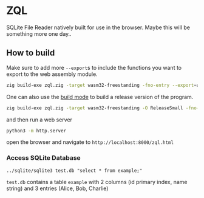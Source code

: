 # ZQL

SQLite File Reader natively built for use in the browser. Maybe this will be something more one day..

## How to build
Make sure to add more `--export`s to include the functions you want to export to the web assembly module.

```bash
zig build-exe zql.zig -target wasm32-freestanding -fno-entry --export=add --export=malloc --export=parse_buffer
```

One can also use the [build mode](https://ziglang.org/documentation/master/#Build-Mode) to build a release version of the program.

```bash
zig build-exe zql.zig -target wasm32-freestanding -O ReleaseSmall -fno-entry --export=add --export=parse_buffer
```

and then run a web server

```bash
python3 -m http.server
```

open the browser and navigate to `http://localhost:8000/zql.html`

### Access SQLite Database

`../sqlite/sqlite3 test.db "select * from example;"`

`test.db` contains a table `example` with 2 columns (id primary index, name string) and 3 entries (Alice, Bob, Charlie)

